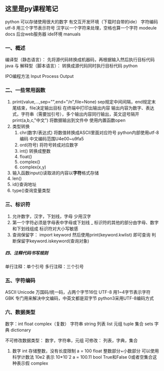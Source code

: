 这里是py课程笔记
----

python
可以存储使用很大的数字
有交互开发环境（下载时自带的ide）
字符编码 utf-8  用三个字节表示符号
汉字以一个字符来处理，空格也算一个字符
modeule docs 后台web服务器
ide环境
manuals

### 一、概述
编译型（静态语言）： 先将源代码转换成机器码，再根据输入然后执行目标代码  java
与
解释型（脚本语言）： 转换成源代码同时执行目标代码  python

IPO编程方法  Input Process Output
### 二、一些常用函数
1. print(value,...,sep="",end="/n",file=None)  sep规定中间间隔，end规定末尾结束，file决定输出目标
在终端中打印出输出内容
输出内容为数字、表达式，字符串（需要加引号），多个输出内容同行输出，英文逗号隔开
print(a,b,c,"中文")
将数据输出到文件中
使用内置函数open
2. 类型转换
   1. chr(数字/表达式) 将数值转换成ASCII里面对应符号
   python内部使用utf-8编码
   中文编码范围U4e00~u9fa5
   2. ord(符号) 将符号转成对应数字
   3. int() 转换成整数
   4. float()
   5. complex()
   6. complex(x,y)
3. 输入函数input()读取进的内容以**字符**格式存储
4. len()
5. id()查询地址
6. type()查询变量类型


### 三、标识符
1. 允许数字，汉字，下划线，字母    少用汉字
2. 第一个字符必须是字母表中字母或下划线 _ 
   标识符的其他的部分由字母、数字和下划线组成
   标识符对大小写敏感
3. 查询保留字：  import keyword  然后使用print(keyword.kwlist)  即可查询
判断保留字keyword.iskeyword(查询对象)

##### 四、注释代码书写规则
单行注释：单个引号
多行注释：三个引号
   
### 五、字符编码
ASCII
Unicode   万国码/统一码，占两个字节16位
UTF-8     用1~4字节表示字符
GBK       专门用来解决中文编码，中英文都是双字节
python3采用UTF-8编码方式

### 六、数据类型
数字：int float complex（复数）
字符串 string
列表 list
元组 tuple
集合 sets
字典 dictionary

不可修改数据类型：
数字，字符串，元组
可修改：
列表，字典，集合

1. 数字
   int  存储整数，没有长度限制   a = 100
   float 整数部分+小数部分  可以使用科学计数法  10e2  表示 10*10`2  a = 100.11
   bool True和False  0或者空集合这种表示假
   complex  